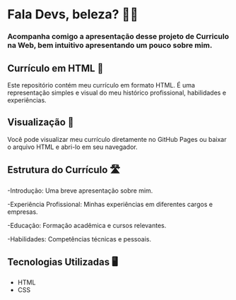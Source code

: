 # Fala Devs, beleza? ✌🏻️ 

### Acompanha comigo a apresentação desse projeto de Curriculo na Web, bem intuitivo apresentando um pouco sobre mim.  


## Currículo em HTML 📰

Este repositório contém meu currículo em formato HTML. É uma representação simples e visual do meu histórico profissional, habilidades e experiências.

## Visualização 👀

Você pode visualizar meu currículo diretamente no GitHub Pages ou baixar o arquivo HTML e abri-lo em seu navegador.

## Estrutura do Currículo 🛣

-Introdução: Uma breve apresentação sobre mim.

-Experiência Profissional: Minhas experiências em diferentes cargos e empresas.

-Educação: Formação acadêmica e cursos relevantes.

-Habilidades: Competências técnicas e pessoais.

## Tecnologias Utilizadas 🖥
- HTML
- CSS 
